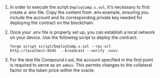 1. In order to execute the script `DeployComp.s.sol`, it's necessary to first create a .env file. Copy the content from .env.example, ensuring you include the account and its corresponding private key needed for deploying the contract on the blockchain.

2. Once your .env file is properly set up, you can establish a local network on your device. Use the following script to deploy the contract:
    ```
    forge script script/DeployComp.s.sol --rpc-url http://localhost:8545  --broadcast --verify -vvvv
    ```
3. For the test file Compound.t.sol, the account specified in the first point is required to serve as an `admin`. This permits changes to the collateral factor or the token price within the oracle.